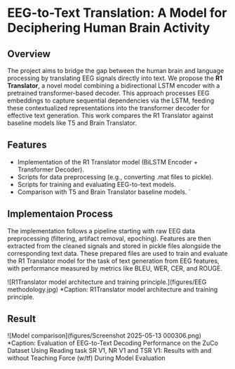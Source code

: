 # EEG-to-Text Translation: A Model for Deciphering Human Brain Activity 


## Overview

The project aims to bridge the gap between the human brain and language processing by translating EEG signals directly into text. We propose the **R1 Translator**, a novel model combining a bidirectional LSTM encoder with a pretrained transformer-based decoder. This approach processes EEG embeddings to capture sequential dependencies via the LSTM, feeding these contextualized representations into the transformer decoder for effective text generation. This work compares the R1 Translator against baseline models like T5 and Brain Translator.

## Features

* Implementation of the R1 Translator model (BiLSTM Encoder + Transformer Decoder).
* Scripts for data preprocessing (e.g., converting .mat files to pickle).
* Scripts for training and evaluating EEG-to-text models.
* Comparison with T5 and Brain Translator baseline models.
`

## Implementaion Process

The implementation follows a pipeline starting with raw EEG data preprocessing (filtering, artifact removal, epoching). Features are then extracted from the cleaned signals and stored in pickle files alongside the corresponding text data. These prepared files are used to train and evaluate the R1 Translator model for the task of text generation from EEG features, with performance measured by metrics like BLEU, WER, CER, and ROUGE.

![R1Translator model architecture and training principle.](figures/EEG methodology.jpg)
*Caption: R1Translator model architecture and training principle.


## Result

![Model comparison](figures/Screenshot 2025-05-13 000306.png)
*Caption: Evaluation of EEG-to-Text Decoding Performance on the ZuCo Dataset Using Reading
task SR V1, NR V1 and TSR V1: Results with and without Teaching Force (w/tf) During Model
Evaluation
